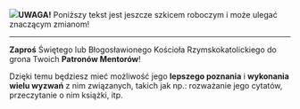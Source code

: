<span class="challenge-success-status-icon-todo"><img class="svg-image" src="/files/resources/svg/cone-striped.svg" /></span>**UWAGA!** Poniższy tekst jest jeszcze szkicem roboczym i może ulegać znaczącym zmianom!

---
**Zaproś** Świętego lub Błogosławionego Kościoła Rzymskokatolickiego do grona Twoich **Patronów Mentorów**!

Dzięki temu będziesz mieć możliwość jego **lepszego poznania** i **wykonania wielu wyzwań** z nim związanych, takich jak np.: rozważanie jego cytatów, przeczytanie o nim książki, itp.

